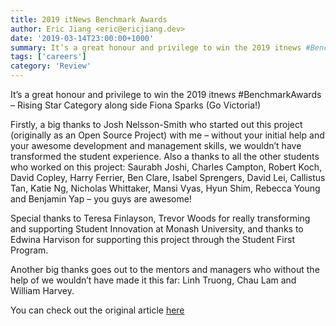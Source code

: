 ```yaml
---
title: 2019 itNews Benchmark Awards
author: Eric Jiang <eric@ericjiang.dev>
date: '2019-03-14T23:00:00+1000'
summary: It’s a great honour and privilege to win the 2019 itnews #BenchmarkAwards – Rising Star Category along side Fiona Sparks (Go Victoria!)
tags: ['careers']
category: 'Review'
---
```


It’s a great honour and privilege to win the 2019 itnews #BenchmarkAwards – Rising Star Category along side Fiona Sparks (Go Victoria!)

Firstly, a big thanks to Josh Nelsson-Smith who started out this project (originally as an Open Source Project) with me – without your initial help and your awesome development and management skills, we wouldn’t have transformed the student experience. Also a thanks to all the other students who worked on this project: Saurabh Joshi, Charles Campton, Robert Koch, David Copley, Harry Ferrier, Ben Clare, Isabel Sprengers, David Lei, Callistus Tan, Katie Ng, Nicholas Whittaker, Mansi Vyas, Hyun Shim, Rebecca Young and Benjamin Yap – you guys are awesome!

Special thanks to Teresa Finlayson, Trevor Woods for really transforming and supporting Student Innovation at Monash University, and thanks to Edwina Harvison for supporting this project through the Student First Program.

Another big thanks goes out to the mentors and managers who without the help of we wouldn’t have made it this far: Linh Truong, Chau Lam and William Harvey.

You can check out the original article [here](https://www.itnews.com.au/news/seeing-stars---sparks-and-jiang-share-top-spot-for-rising-talent-520254)

